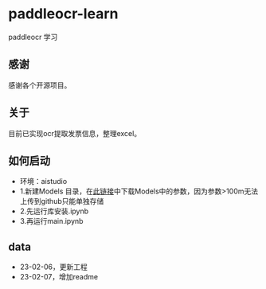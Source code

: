 # paddleocr-learn
paddleocr 学习

## 感谢
感谢各个开源项目。
## 关于
目前已实现ocr提取发票信息，整理excel。

## 如何启动
- 环境：aistudio
- 1.新建Models 目录，在[此链接](https://aistudio.baidu.com/aistudio/projectdetail/5450449?contributionType=1)中下载Models中的参数，因为参数>100m无法上传到github只能单独存储
- 2.先运行库安装.ipynb
- 3.再运行main.ipynb

## data
- 23-02-06，更新工程
- 23-02-07，增加readme